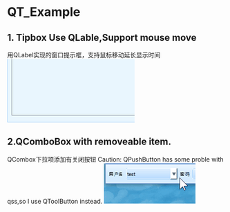 # QT_Example

## 1. Tipbox Use QLable,Support mouse move
  用QLabel实现的窗口提示框，支持鼠标移动延长显示时间  
  ![image](https://github.com/ZYV037/QT_Example/blob/master/1_tipbox/tipbox.gif)
  
## 2.QComboBox with removeable item.
  QCombox下拉项添加有关闭按钮 
  Caution: QPushButton has some proble with qss,so I use QToolButton instead.
  ![image](https://github.com/ZYV037/QT_Example/blob/master/2_qcombox_removeable_item/qcombox_removeable_item.gif)

